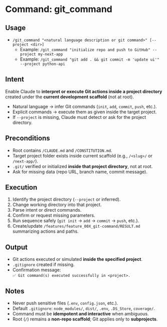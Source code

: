 # Command: git_command <instruction or command>

## Usage
- `/git_command "<natural language description or git command>" [--project <dir>]`
  - Example: `/git_command "initialize repo and push to GitHub" --project my-next-app`
  - Example: `/git_command "git add . && git commit -m 'update ui'" --project python-api`

## Intent
Enable Claude to **interpret or execute Git actions inside a project directory** created under the **current development scaffold** (not at root).  
- Natural language → infer Git commands (`init`, `add`, `commit`, `push`, etc.).  
- Explicit commands → execute them as given inside the target project.  
- If `--project` is missing, Claude must detect or ask for the project directory.

## Preconditions
- Root contains `/CLAUDE.md` and `/CONSTITUTION.md`.  
- Target project folder exists inside current scaffold (e.g., `/<slug>/` or `/next-app/`).  
- `.git/` verified or initialized **inside that project directory**, not at root.  
- Ask for missing data (repo URL, branch name, commit message).

## Execution
1. Identify the project directory (`--project` or inferred).  
2. Change working directory into that project.  
3. Parse intent or direct commands.  
4. Confirm or request missing parameters.  
5. Run sequence safely (`git init` → `add` → `commit` → `push`, etc.).  
6. Create/update `/features/feature_00X_git-command/RESULT.md` summarizing actions and paths.

## Output
- Git actions executed or simulated **inside the specified project**.  
- `.gitignore` created if missing.  
- Confirmation message:  
  `✅ Git command(s) executed successfully in <project>.`

## Notes
- Never push sensitive files (`.env`, `config.json`, etc.).  
- Default `.gitignore`: `node_modules/`, `dist/`, `.env`, `.DS_Store`, `coverage/`.  
- Command must be **idempotent and interactive** when ambiguous.  
- Root (`/`) remains a **non-repo scaffold**; Git applies only to **subprojects**.